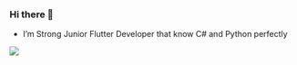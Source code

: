 ### Hi there 👋

- I’m Strong Junior Flutter Developer that know C# and Python perfectly
 <img src="https://github-readme-stats.vercel.app/api?username=usikorumv&theme=radica"/>
